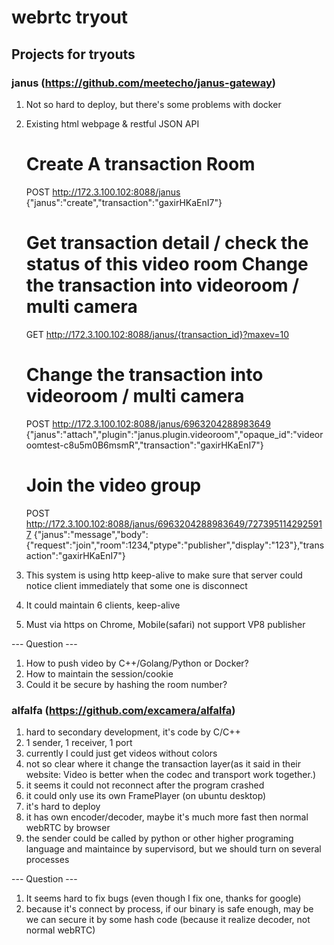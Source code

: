 # webrtc tryout

## Projects for tryouts

### janus (https://github.com/meetecho/janus-gateway)

1. Not so hard to deploy, but there's some problems with docker
2. Existing html webpage & restful JSON API

    # Create A transaction Room
    POST http://172.3.100.102:8088/janus 
        {"janus":"create","transaction":"gaxirHKaEnI7"}
    
    # Get transaction detail / check the status of this video room Change the transaction into videoroom / multi camera
    GET http://172.3.100.102:8088/janus/{transaction_id}?maxev=10

    # Change the transaction into videoroom / multi camera
    POST http://172.3.100.102:8088/janus/6963204288983649
        {"janus":"attach","plugin":"janus.plugin.videoroom","opaque_id":"videoroomtest-c8u5m0B6msmR","transaction":"gaxirHKaEnI7"}

    # Join the video group
    POST http://172.3.100.102:8088/janus/6963204288983649/7273951142925917
        {"janus":"message","body":{"request":"join","room":1234,"ptype":"publisher","display":"123"},"transaction":"gaxirHKaEnI7"}

3. This system is using http keep-alive to make sure that server could notice client immediately that some one is disconnect
4. It could maintain 6 clients, keep-alive
5. Must via https on Chrome, Mobile(safari) not support VP8 publisher

--- Question ---
1. How to push video by C++/Golang/Python or Docker?
2. How to maintain the session/cookie
3. Could it be secure by hashing the room number?


###  alfalfa (https://github.com/excamera/alfalfa)

1. hard to secondary development, it's code by C/C++
2. 1 sender, 1 receiver, 1 port
3. currently I could just get videos without colors
4. not so clear where it change the transaction layer(as it said in their website: Video is better when the codec and transport work together.)
5. it seems it could not reconnect after the program crashed
6. it could only use its own FramePlayer (on ubuntu desktop)
7. it's hard to deploy
8. it has own encoder/decoder, maybe it's much more fast then normal webRTC by browser
9. the sender could be called by python or other higher programing language and maintaince by supervisord, but we should turn on several processes

--- Question ---
1. It seems hard to fix bugs (even though I fix one, thanks for google)
2. because it's connect by process, if our binary is safe enough, may be we can secure it by some hash code (because it realize decoder, not normal webRTC)
